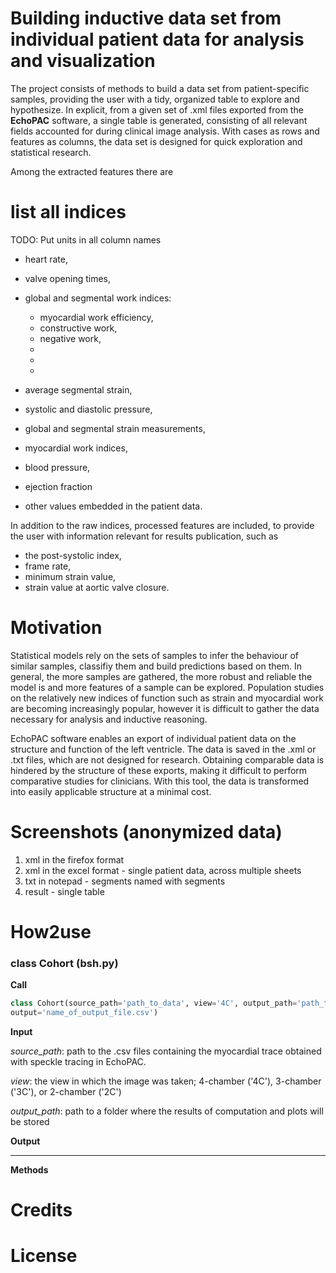 # Building inductive data set from individual patient data for analysis and visualization
The project consists of methods to build a data set from patient-specific samples, providing the user with a tidy,
organized table to explore and hypothesize. In explicit, from a given set of .xml files exported from the 
**EchoPAC** software, a single table is generated, consisting of all relevant fields accounted for during clinical image 
analysis. With cases as rows and features as columns, the data set is designed for quick exploration and statistical
research.

Among the extracted features there are
# list all indices
TODO: Put units in all column names
 * heart rate,
 * valve opening times,
 * global and segmental work indices:
    * myocardial work efficiency,
    * constructive work,
    * negative work,
    * 
    * 
    *
    
 * average segmental strain,
 * systolic and diastolic pressure,
 * global and segmental strain measurements,
 * myocardial work indices, 
 
 * blood pressure,
 * ejection fraction
 * other values embedded in the patient data.
   
In addition to the raw indices, processed features are included, to provide the user with information relevant for 
results publication, such as 
 * the post-systolic index,
 * frame rate,
 * minimum strain value,
 * strain value at aortic valve closure.

# Motivation
Statistical models rely on the sets of samples to infer the behaviour of similar samples, classifiy them and build
predictions based on them. In general, the more samples are gathered, the more robust and reliable the model is and more
features of a sample can be explored. Population studies on the relatively new indices of function such as strain
and myocardial work are becoming increasingly popular, however it is difficult to gather the data necessary for analysis
and inductive reasoning.

EchoPAC software enables an export of individual patient data on the structure and function of the left ventricle. The
data is saved in the .xml or .txt files, which are not designed for research. Obtaining comparable data is hindered by
the structure of these exports, making it difficult to perform comparative studies for clinicians. With this tool, the 
data is transformed into easily applicable structure at a minimal cost.

# Screenshots (anonymized data)
1. xml in the firefox format
2. xml in the excel format - single patient data, across multiple sheets
3. txt in notepad - segments named with segments
4. result - single table 

# How2use

### class Cohort (bsh.py)

**Call**
```python
class Cohort(source_path='path_to_data', view='4C', output_path='path_to_store_results', 
output='name_of_output_file.csv')
```

**Input**

*source_path*: path to the .csv files containing the myocardial trace obtained with speckle tracing in EchoPAC. 
 

*view*: the view in which the image was taken; 4-chamber ('4C'), 3-chamber ('3C'), or 2-chamber ('2C') 

 
*output_path*: path to a folder where the results of computation and plots will be stored 

 
**Output** 


---
**Methods**


# Credits


# License